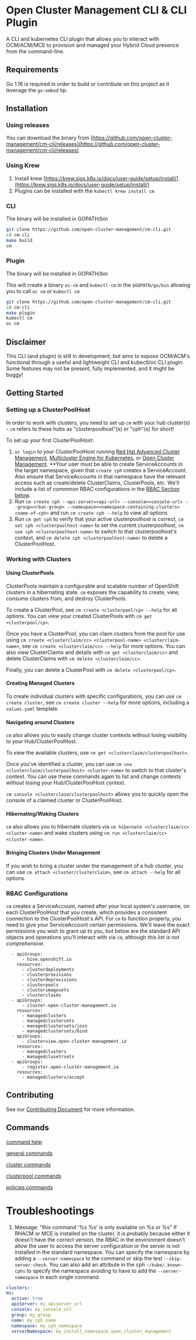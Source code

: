 [comment]: # ( Copyright Contributors to the Open Cluster Management project )
# Open Cluster Management CLI & CLI Plugin

A CLI and kubernetes CLI plugin that allows you to interact with OCM/ACM/MCE to provision and managed your Hybrid Cloud presence from the command-line.

## Requirements

Go 1.16 is required in order to build or contribute on this project as it leverage the `go:embed` tip.

## Installation

### Using releases

You can download the binary from [https://github.com/open-cluster-management/cm-cli/releases](https://github.com/open-cluster-management/cm-cli/releases)

### Using Krew

1. Install krew [https://krew.sigs.k8s.io/docs/user-guide/setup/install/](https://krew.sigs.k8s.io/docs/user-guide/setup/install/)
2. Plugins can be installed with the `kubectl krew install cm`

### CLI
The binary will be installed in GOPATH/bin

```bash
git clone https://github.com/open-cluster-management/cm-cli.git
cd cm-cli
make build
cm
```

### Plugin
The binary will be installed in GOPATH/bin

This will create a binary `oc-cm` and `kubectl-cm` in the `$GOPATH/go/bin` allowing you to call `oc cm` or `kubectl cm`
```bash
git clone https://github.com/open-cluster-management/cm-cli.git
cd cm-cli
make plugin
kubectl cm
oc cm
```

## Disclaimer

This CLI (and plugin) is still in development, but aims to expose OCM/ACM's functional through a useful and lightweight CLI and kubectl/oc CLI plugin.  Some features may not be present, fully implemented, and it might be buggy!  

## Getting Started

### Setting up a ClusterPoolHost

In order to work with clusters, you need to set up `cm` with your hub cluster(s) - `cm` refers to these hubs as "clusterpoolhost"(s) or "cph"(s) for short!  

To set up your first ClusterPoolHost:
1. `oc login` to your ClusterPoolHost running [Red Hat Advanced Cluster Management](https://access.redhat.com/products/red-hat-advanced-cluster-management-for-kubernetes), [Multicluster Engine for Kubernetes](https://github.com/open-cluster-management/backplane-operator), or [Open Cluster Management](http://github.com/open-cluster-management-io).  **Your user must be able to create ServiceAccounts in the target namespace, given that `create cph` creates a ServiceAccount.  Also ensure that ServiceAccounts in that namespace have the relevant access such as create/delete ClusterClaims, ClusterPools, etc.   We'll include a list of commmon RBAC configurations in the [RBAC Section below](#rbac-configurations).  
2. Run `cm create cph --api-server=<api-url> --console=<console-url> --group=<rbac-group> --namespace=<namespace-containing-clusters> <name-of-cph>` and run `cm create cph --help` to view all options
3. Run `cm get cph` to verify that your active clusterpoolhost is correct, `cm set cph <clusterpoolhost-name>` to set the current clusterpoolhost, `cm use cph <clusterpoolhost-name>` to switch to that clusterpoolhost's context, and `cm delete cph <clusterpoolhost-name>` to delete a ClusterPoolHost.  

### Working with Clusters

#### Using ClusterPools

ClusterPools maintain a configurable and scalable number of OpenShift clusters in a hibernating state.  `cm` exposes the capability to create, view, consume clusters from, and destroy ClusterPools.  

To create a ClusterPool, see `cm create <clusterpool/cp> --help` for all options.  You can view your created ClusterPools with `cm get <clusterpool/cp>`.

Once you have a ClusterPool, you can claim clusters from the pool for use using `cm create <clusterclaim/cc> <clusterpool-name> <clusterclaim-name>`, see `cm create <clusterclaim/cc> --help` for more options.  You can also view ClusterClaims and details with `cm get <clusterclaim/cc>` and delete ClusterClaims with `cm delete <clusterclaim/cc>`.  

Finally, you can delete a ClusterPool with `cm delete <clusterpool/cp>`.  

#### Creating Managed Clusters

To create individual clusters with specific configurations, you can use `cm create cluster`, see `cm create cluster --help` for more options, including a `values.yaml` template.  

#### Navigating around Clusters

`cm` also allows you to easily change cluster contexts without losing visibility to your Hub/ClusterPoolHost.  

To view the available clusters, use `cm get <clusterclaim/clusterpoolhost>`.  

Once you've identified a cluster, you can use `cm use <clusterclaim/clusterpoolhost> <cluster-name>` to switch to that cluster's context.  You can use these commands again to list and change contexts without losing your Hub/ClusterPoolHost context.  

`cm console <clusterclaim/clusterpoolhost>` allows you to quickly open the console of a claimed cluster or ClusterPoolHost.  

#### Hibernating/Waking Clusters

`cm` also allows you to hibernate clusters via `cm hibernate <clusterclaim/cc> <cluster-name>` and wake clusters using `cm run <clusterclaim/cc> <cluster-name>`.  

#### Bringing Clusters Under Management

If you wish to bring a cluster under the management of a hub cluster, you can use `cm attach <cluster/clusterclaim>`, see `cm attach --help` for all options.  

### RBAC Configurations

`cm` creates a ServiceAccount, named after your local system's username, on each ClusterPoolHost that you create, which provides a consistent connection to the ClusterPoolHost's API.  For `cm` to function properly, you need to give your ServiceAccount certain permissions.  We'll leave the exact permissions you wish to grant up to you, but below are the standard API objects and operations you'll interact with via `cm`, although *this list is not comprehensive*.  

```
  - apiGroups:
      - hive.openshift.io
    resources:
      - clusterdeployments
      - clusterprovisions
      - clusterdeprovisions
      - clusterpools
      - clusterimagesets
      - clusterclaims
  - apiGroups:
      - cluster.open-cluster-management.io
    resources:
      - managedclusters
      - managedclustersets
      - managedclustersets/join
      - managedclustersets/bind
  - apiGroups:
      - clusterview.open-cluster-management.io
    resources:
      - managedclusters
      - managedclusetrsets
  - apiGroups:
      - register.open-cluster-management.io
    resources:
      - managedclusters/accept
```

## Contributing

See our [Contributing Document](CONTRIBUTING.md) for more information.  

## Commands

[command help](docs/help/cm.md)

[general commands](docs/general.md)

[cluster commands](docs/cluster.md)

[clusterpool commands](docs/clusterpool.md)

[policies commands](docs/policies.md)

# Troubleshootings

1. Message: "this command '%s %s' is only available on %s or %s"
  If RHACM or MCE is installed on the cluster, it is probably because either it doesn't have the correct version, the RBAC in the environment doesn't allow the user to access the server configuration or the server is not installed in the standard namespace. 
  You can specify the namespace by adding a `--server-namespace` to the command or skip the test `--skip-server-check`. You can also add an attribute in the cph `~/kube/.known-cphs` to specify the namespace avoiding to have to add the `--server-namespace` in each single command.
  ```yaml
  clusters:
  ms:
    active: true
    apiServer: my_apiserver_url
    console: my_console_url
    group: my_group
    name: my_cph_name
    namespace: my_cph_namespace
    serverNamespace: my_install_namespace_open_cluster_management
  ```